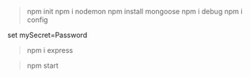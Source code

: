 > npm init
> npm i nodemon
> npm install mongoose
> npm i debug
> npm i config

set mySecret=Password

> npm i express

> npm start
